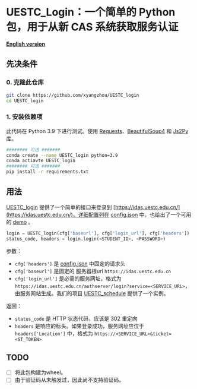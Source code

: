 # UESTC_Login：一个简单的 Python 包，用于从新 CAS 系统获取服务认证

**[English version](README.md)**

## 先决条件

### 0. 克隆此仓库
```Bash
git clone https://github.com/xyangzhou/UESTC_login
cd UESTC_login
```

### 1. 安装依赖项
此代码在 Python 3.9 下进行测试。使用 [Requests](https://github.com/psf/requests)、[BeautifulSoup4](https://www.crummy.com/software/BeautifulSoup/) 和 [Js2Py](https://github.com/PiotrDabkowski/Js2Py) 库。
```Bash
######## 可选 #######
conda create --name UESTC_login python=3.9
conda actiavte UESTC_login
######## 可选 #######
pip install -r requirements.txt
```

## 用法
[UESTC_login](src/login.py) 提供了一个简单的接口来登录到 [https://idas.uestc.edu.cn/](https://idas.uestc.edu.cn/)。详细配置列在 [config.json](configs/config.json) 中。也给出了一个可用的 [demo](demo.py) 。

```python
login = UESTC_login(cfg['baseurl'], cfg['login_url'], cfg['headers'])
status_code, headers = login.login(<STUDENT_ID>, <PASSWORD>)
```

参数：
- `cfg['headers']` 是 [config.json](configs/config.json) 中固定的请求头
- `cfg['baseurl']` 是固定的 服务器根url `https://idas.uestc.edu.cn`
- `cfg['login_url']` 是必需的服务网址，格式为 `https://idas.uestc.edu.cn/authserver/login?service=<SERVICE_URL>`，由服务网站生成。我们的项目 [UESTC_schedule](https://github.com/xyangzhou/UESTC_schedule) 提供了一个实例。

返回：
- `status_code` 是 HTTP 状态代码，应该是 302 重定向
- `headers` 是响应的标头。如果登录成功，服务网址应位于 `headers['Location']` 中，格式为 `https://<SERVICE_URL>&ticket=<ST_TOKEN>`

## TODO
- [ ] 将此包构建为wheel。
- [ ] 由于验证码从未触发过，因此尚不支持验证码。